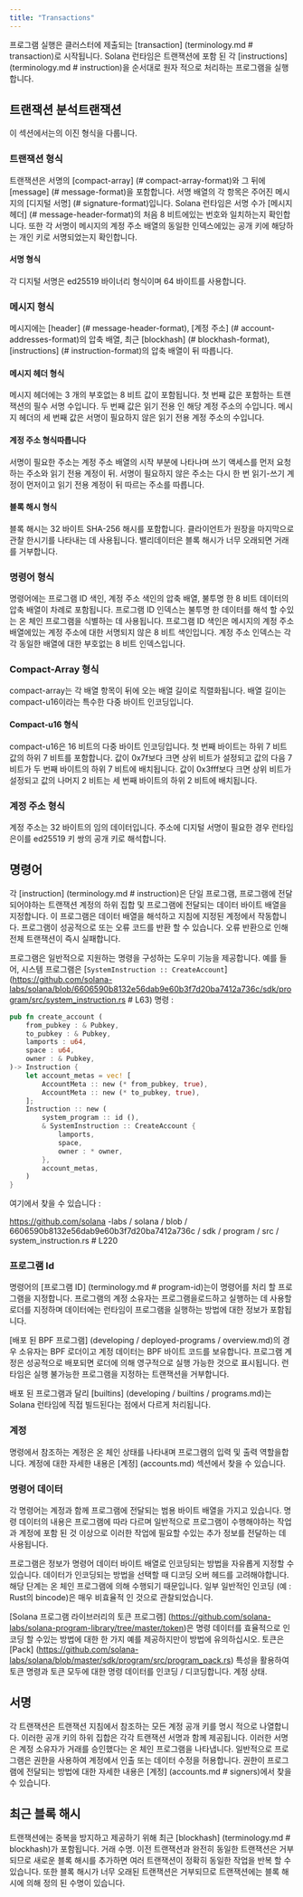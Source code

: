 ```yaml
---
title: "Transactions"
---
```


프로그램 실행은 클러스터에 제출되는 \[transaction\] (terminology.md # transaction)로 시작됩니다. Solana 런타임은 트랜잭션에 포함 된 각 \[instructions\] (terminology.md # instruction)을 순서대로 원자 적으로 처리하는 프로그램을 실행합니다.

## 트랜잭션 분석트랜잭션

이 섹션에서는의 이진 형식을 다룹니다.

### 트랜잭션 형식

트랜잭션은 서명의 \[compact-array\] (# compact-array-format)와 그 뒤에 \[message\] (# message-format)을 포함합니다. 서명 배열의 각 항목은 주어진 메시지의 \[디지털 서명\] (# signature-format)입니다. Solana 런타임은 서명 수가 \[메시지 헤더\] (# message-header-format)의 처음 8 비트에있는 번호와 일치하는지 확인합니다. 또한 각 서명이 메시지의 계정 주소 배열의 동일한 인덱스에있는 공개 키에 해당하는 개인 키로 서명되었는지 확인합니다.

#### 서명 형식

각 디지털 서명은 ed25519 바이너리 형식이며 64 바이트를 사용합니다.

### 메시지 형식

메시지에는 \[header\] (# message-header-format), \[계정 주소\] (# account-addresses-format)의 압축 배열, 최근 \[blockhash\] (# blockhash-format), \[instructions\] (# instruction-format)의 압축 배열이 뒤 따릅니다.

#### 메시지 헤더 형식

메시지 헤더에는 3 개의 부호없는 8 비트 값이 포함됩니다. 첫 번째 값은 포함하는 트랜잭션의 필수 서명 수입니다. 두 번째 값은 읽기 전용 인 해당 계정 주소의 수입니다. 메시지 헤더의 세 번째 값은 서명이 필요하지 않은 읽기 전용 계정 주소의 수입니다.

#### 계정 주소 형식따릅니다

서명이 필요한 주소는 계정 주소 배열의 시작 부분에 나타나며 쓰기 액세스를 먼저 요청하는 주소와 읽기 전용 계정이 뒤. 서명이 필요하지 않은 주소는 다시 한 번 읽기-쓰기 계정이 먼저이고 읽기 전용 계정이 뒤 따르는 주소를 따릅니다.

#### 블록 해시 형식

블록 해시는 32 바이트 SHA-256 해시를 포함합니다. 클라이언트가 원장을 마지막으로 관찰 한시기를 나타내는 데 사용됩니다. 밸리데이터은 블록 해시가 너무 오래되면 거래를 거부합니다.

### 명령어 형식

명령어에는 프로그램 ID 색인, 계정 주소 색인의 압축 배열, 불투명 한 8 비트 데이터의 압축 배열이 차례로 포함됩니다. 프로그램 ID 인덱스는 불투명 한 데이터를 해석 할 수있는 온 체인 프로그램을 식별하는 데 사용됩니다. 프로그램 ID 색인은 메시지의 계정 주소 배열에있는 계정 주소에 대한 서명되지 않은 8 비트 색인입니다. 계정 주소 인덱스는 각각 동일한 배열에 대한 부호없는 8 비트 인덱스입니다.

### Compact-Array 형식

compact-array는 각 배열 항목이 뒤에 오는 배열 길이로 직렬화됩니다. 배열 길이는 compact-u16이라는 특수한 다중 바이트 인코딩입니다.

#### Compact-u16 형식

compact-u16은 16 비트의 다중 바이트 인코딩입니다. 첫 번째 바이트는 하위 7 비트 값의 하위 7 비트를 포함합니다. 값이 0x7f보다 크면 상위 비트가 설정되고 값의 다음 7 비트가 두 번째 바이트의 하위 7 비트에 배치됩니다. 값이 0x3fff보다 크면 상위 비트가 설정되고 값의 나머지 2 비트는 세 번째 바이트의 하위 2 비트에 배치됩니다.

### 계정 주소 형식

계정 주소는 32 바이트의 임의 데이터입니다. 주소에 디지털 서명이 필요한 경우 런타임은이를 ed25519 키 쌍의 공개 키로 해석합니다.

## 명령어

각 \[instruction\] (terminology.md # instruction)은 단일 프로그램, 프로그램에 전달되어야하는 트랜잭션 계정의 하위 집합 및 프로그램에 전달되는 데이터 바이트 배열을 지정합니다. 이 프로그램은 데이터 배열을 해석하고 지침에 지정된 계정에서 작동합니다. 프로그램이 성공적으로 또는 오류 코드를 반환 할 수 있습니다. 오류 반환으로 인해 전체 트랜잭션이 즉시 실패합니다.

프로그램은 일반적으로 지원하는 명령을 구성하는 도우미 기능을 제공합니다. 예를 들어, 시스템 프로그램은 [`SystemInstruction :: CreateAccount`] (https://github.com/solana-labs/solana/blob/6606590b8132e56dab9e60b3f7d20ba7412a736c/sdk/program/src/system_instruction.rs # L63) 명령 :

```rust
pub fn create_account (
    from_pubkey : & Pubkey,
    to_pubkey : & Pubkey,
    lamports : u64,
    space : u64,
    owner : & Pubkey,
)-> Instruction {
    let account_metas = vec! [
        AccountMeta :: new (* from_pubkey, true),
        AccountMeta :: new (* to_pubkey, true),
    ];
    Instruction :: new (
        system_program :: id (),
        & SystemInstruction :: CreateAccount {
            lamports,
            space,
            owner : * owner,
        },
        account_metas,
    )
}
```

여기에서 찾을 수 있습니다 :

https://github.com/solana -labs / solana / blob / 6606590b8132e56dab9e60b3f7d20ba7412a736c / sdk / program / src / system_instruction.rs # L220

### 프로그램 Id

명령어의 \[프로그램 ID\] (terminology.md # program-id)는이 명령어를 처리 할 프로그램을 지정합니다. 프로그램의 계정 소유자는 프로그램을로드하고 실행하는 데 사용할 로더를 지정하며 데이터에는 런타임이 프로그램을 실행하는 방법에 대한 정보가 포함됩니다.

\[배포 된 BPF 프로그램\] (developing / deployed-programs / overview.md)의 경우 소유자는 BPF 로더이고 계정 데이터는 BPF 바이트 코드를 보유합니다. 프로그램 계정은 성공적으로 배포되면 로더에 의해 영구적으로 실행 가능한 것으로 표시됩니다. 런타임은 실행 불가능한 프로그램을 지정하는 트랜잭션을 거부합니다.

배포 된 프로그램과 달리 \[builtins\] (developing / builtins / programs.md)는 Solana 런타임에 직접 빌드된다는 점에서 다르게 처리됩니다.

### 계정

명령에서 참조하는 계정은 온 체인 상태를 나타내며 프로그램의 입력 및 출력 역할을합니다. 계정에 대한 자세한 내용은 \[계정\] (accounts.md) 섹션에서 찾을 수 있습니다.

### 명령어 데이터

각 명령어는 계정과 함께 프로그램에 전달되는 범용 바이트 배열을 가지고 있습니다. 명령 데이터의 내용은 프로그램에 따라 다르며 일반적으로 프로그램이 수행해야하는 작업과 계정에 포함 된 것 이상으로 이러한 작업에 필요할 수있는 추가 정보를 전달하는 데 사용됩니다.

프로그램은 정보가 명령어 데이터 바이트 배열로 인코딩되는 방법을 자유롭게 지정할 수 있습니다. 데이터가 인코딩되는 방법을 선택할 때 디코딩 오버 헤드를 고려해야합니다. 해당 단계는 온 체인 프로그램에 의해 수행되기 때문입니다. 일부 일반적인 인코딩 (예 : Rust의 bincode)은 매우 비효율적 인 것으로 관찰되었습니다.

\[Solana 프로그램 라이브러리의 토큰 프로그램\] (https://github.com/solana-labs/solana-program-library/tree/master/token)은 명령 데이터를 효율적으로 인코딩 할 수있는 방법에 대한 한 가지 예를 제공하지만이 방법에 유의하십시오. 토큰은 \[Pack\] (https://github.com/solana-labs/solana/blob/master/sdk/program/src/program_pack.rs) 특성을 활용하여 토큰 명령과 토큰 모두에 대한 명령 데이터를 인코딩 / 디코딩합니다. 계정 상태.

## 서명

각 트랜잭션은 트랜잭션 지침에서 참조하는 모든 계정 공개 키를 명시 적으로 나열합니다. 이러한 공개 키의 하위 집합은 각각 트랜잭션 서명과 함께 제공됩니다. 이러한 서명은 계정 소유자가 거래를 승인했다는 온 체인 프로그램을 나타냅니다. 일반적으로 프로그램은 권한을 사용하여 계정에서 인출 또는 데이터 수정을 허용합니다. 권한이 프로그램에 전달되는 방법에 대한 자세한 내용은 \[계정\] (accounts.md # signers)에서 찾을 수 있습니다.

## 최근 블록 해시

트랜잭션에는 중복을 방지하고 제공하기 위해 최근 \[blockhash\] (terminology.md # blockhash)가 포함됩니다. 거래 수명. 이전 트랜잭션과 완전히 동일한 트랜잭션은 거부되므로 새로운 블록 해시를 추가하면 여러 트랜잭션이 정확히 동일한 작업을 반복 할 수 있습니다. 또한 블록 해시가 너무 오래된 트랜잭션은 거부되므로 트랜잭션에는 블록 해시에 의해 정의 된 수명이 있습니다.
